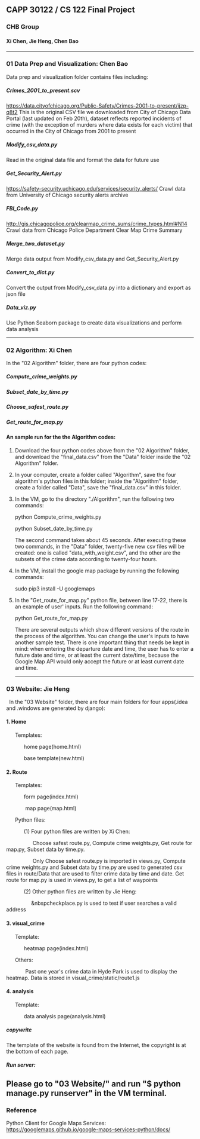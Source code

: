 ## CAPP 30122 / CS 122 Final Project
### CHB Group
#### Xi Chen, Jie Heng, Chen Bao

---
###  01 Data Prep and Visualization: Chen Bao 

Data prep and visualization folder contains files including:

##### Crimes_2001_to_present.scv
https://data.cityofchicago.org/Public-Safety/Crimes-2001-to-present/ijzp-q8t2
This is the original CSV file we downloaded from City of Chicago Data Portal (last updated on Feb 20th), dataset reflects reported     incidents of crime (with the exception of murders where data exists for each victim) that occurred in the City of Chicago from 2001 to present

##### Modify_csv_data.py 
Read in the original data file and format the data for future use

##### Get_Security_Alert.py 
https://safety-security.uchicago.edu/services/security_alerts/
Crawl data from University of Chicago security alerts archive

##### FBI_Code.py
http://gis.chicagopolice.org/clearmap_crime_sums/crime_types.html#N14
Crawl data from Chicago Police Department Clear Map Crime Summary 

##### Merge_two_dataset.py 
Merge data output from Modify_csv_data.py and Get_Security_Alert.py 

##### Convert_to_dict.py
Convert the output from Modify_csv_data.py into a dictionary and export as json file

##### Data_viz.py 
Use Python Seaborn package to create data visualizations and perform data analysis 


---
###  02 Algorithm: Xi Chen
   
   In the "02 Algorithm" folder, there are four python codes:

##### Compute_crime_weights.py

##### Subset_date_by_time.py
   
##### Choose_safest_route.py
   
##### Get_route_for_map.py
  
#### An sample run for the the Algorithm codes:

1. Download the four python codes above from the "02 Algorithm" folder, and download the "final_data.csv" from the "Data" folder inside the "02 Algorithm" folder.

2. In your computer, create a folder called "Algorithm", save the four algorithm's python files in this folder; inside the "Algorithm" folder, create a folder called "Data", save the "final_data.csv" in this folder.

3. In the VM, go to the directory "./Algorithm", run the following two commands:
   
   python Compute_crime_weights.py
   
   python Subset_date_by_time.py
   
   The second command takes about 45 seconds. After executing these two commands, in the "Data" folder, twenty-five new csv files will be created: one is called "data_with_weight.csv", and the other are the subsets of the crime data according to twenty-four hours.

3. In the VM, install the google map package by running the following commands:

   sudo pip3 install -U googlemaps
   
4. In the "Get_route_for_map.py" python file, between line 17-22, there is an example of user' inputs. Run the following command:

   python Get_route_for_map.py
   
   There are several outputs which show different versions of the route in the process of the algorithm. You can change the user's inputs to have another sample test. There is one important thing that needs be kept in mind: when entering the departure date and time, the user has to enter a future date and time, or at least the current date/time, because the Google Map API would only accept the future or at least current date and time. 
   
   ---
   
### 03 Website: Jie Heng

   In the "03 Website" folder, there are four main folders for four apps(.idea and .windows are generated by django):

#### 1. Home

&nbsp;&nbsp;&nbsp;&nbsp;&nbsp;&nbsp;Templates: 

&nbsp;&nbsp;&nbsp;&nbsp;&nbsp;&nbsp;&nbsp;&nbsp;&nbsp;&nbsp;&nbsp;&nbsp;home page(home.html)

&nbsp;&nbsp;&nbsp;&nbsp;&nbsp;&nbsp;&nbsp;&nbsp;&nbsp;&nbsp;&nbsp;&nbsp;base template(new.html)

#### 2. Route

&nbsp;&nbsp;&nbsp;&nbsp;&nbsp;&nbsp;Templates:

&nbsp;&nbsp;&nbsp;&nbsp;&nbsp;&nbsp;&nbsp;&nbsp;&nbsp;&nbsp;&nbsp;&nbsp;form page(index.html)
        
&nbsp;&nbsp;&nbsp;&nbsp;&nbsp;&nbsp;&nbsp;&nbsp;&nbsp;&nbsp;&nbsp;&nbsp; map page(map.html)

&nbsp;&nbsp;&nbsp;&nbsp;&nbsp;&nbsp;Python files:

&nbsp;&nbsp;&nbsp;&nbsp;&nbsp;&nbsp;&nbsp;&nbsp;&nbsp;&nbsp;&nbsp;&nbsp;(1) Four python files are written by Xi Chen: 

&nbsp;&nbsp;&nbsp;&nbsp;&nbsp;&nbsp;&nbsp;&nbsp;&nbsp;&nbsp;&nbsp;&nbsp;&nbsp;&nbsp;&nbsp;&nbsp;&nbsp;&nbsp;Choose safest route.py, Compute crime weights.py,  Get route for map.py, Subset data by time.py. 

&nbsp;&nbsp;&nbsp;&nbsp;&nbsp;&nbsp;&nbsp;&nbsp;&nbsp;&nbsp;&nbsp;&nbsp;&nbsp;&nbsp;&nbsp;&nbsp;&nbsp;&nbsp;Only Choose safest route.py is imported in views.py,  Compute crime weights.py and Subset data by time.py are used to generated csv files in route/Data that are used to filter crime data by time and date. Get route for map.py is used in views.py, to get a list of waypoints 

&nbsp;&nbsp;&nbsp;&nbsp;&nbsp;&nbsp;&nbsp;&nbsp;&nbsp;&nbsp;&nbsp;&nbsp;(2)  Other python files are written by Jie Heng:

&nbsp;&nbsp;&nbsp;&nbsp;&nbsp;&nbsp;&nbsp;&nbsp;&nbsp;&nbsp;&nbsp;&nbsp;&nbsp;&nbsp;&nbsp;&nbsp;&nbsp;&nbspcheckplace.py is used to test if user searches a valid address  
               
#### 3. visual_crime

&nbsp;&nbsp;&nbsp;&nbsp;&nbsp;&nbsp;Template:

 &nbsp;&nbsp;&nbsp;&nbsp;&nbsp;&nbsp;&nbsp;&nbsp;&nbsp;&nbsp;&nbsp;&nbsp;heatmap page(index.html)
   
&nbsp;&nbsp;&nbsp;&nbsp;&nbsp;&nbsp;Others:

 &nbsp;&nbsp;&nbsp;&nbsp;&nbsp;&nbsp;&nbsp;&nbsp;&nbsp;&nbsp;&nbsp;&nbsp;    Past one year's crime data in Hyde Park is used to display the heatmap. Data is stored in visual_crime/static/route1.js
   
#### 4. analysis

&nbsp;&nbsp;&nbsp;&nbsp;&nbsp;&nbsp;Template:

&nbsp;&nbsp;&nbsp;&nbsp;&nbsp;&nbsp;&nbsp;&nbsp;&nbsp;&nbsp;&nbsp;&nbsp;data analysis page(analysis.html)
         
##### copywrite

The template of the website is found from the Internet, the copyright is at the bottom of each page.
         
##### Run server:

 Please go to "03 Website/" and run "$ python manage.py runserver" in the VM terminal.
 ---     
### Reference
Python Client for Google Maps Services:
https://googlemaps.github.io/google-maps-services-python/docs/
